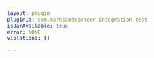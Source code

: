 ```yaml
---
layout: plugin
pluginId: com.marksandspencer.integration-test
isJarAvailable: true
error: NONE
violations: []

---
```

